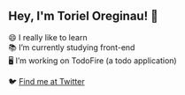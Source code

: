<!--
**TorielOreginal/TorielOreginal** is a ✨ _special_ ✨ repository because its `README.md` (this file) appears on your GitHub profile.

Here are some ideas to get you started:

- 🔭 I’m currently working on ...
- 🌱 I’m currently learning ...
- 👯 I’m looking to collaborate on ...
- 🤔 I’m looking for help with ...
- 💬 Ask me about ...
- 📫 How to reach me: ...
- 😄 Pronouns: ...
- ⚡ Fun fact: ...
-->
## Hey, I'm Toriel Oreginau! 👋
<!--### Hellooo! 👋 Welcome to my profile-->
😄 I really like to learn </br>
📚 I’m currently studying front-end </br>
🖥 I’m working on TodoFire (a todo application)

🐦 <a href="https://twitter.com/toriiOreginau">Find me at Twitter</a> </br>
